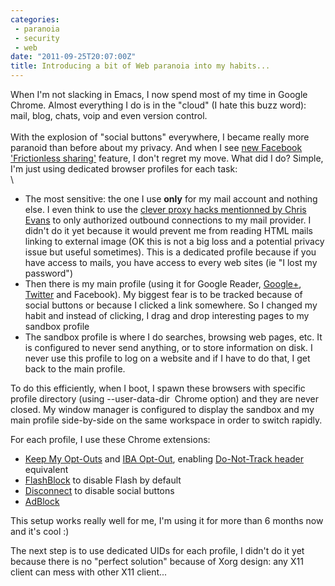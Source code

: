 ```yaml
---
categories:
 - paranoia
 - security
 - web
date: "2011-09-25T20:07:00Z"
title: Introducing a bit of Web paranoia into my habits...
---
```


When I'm not slacking in Emacs, I now spend most of my time in Google
Chrome. Almost everything I do is in the "cloud" (I hate this buzz
word): mail, blog, chats, voip and even version control.\
\
With the explosion of "social buttons" everywhere, I became really more
paranoid than before about my privacy. And when I see [new Facebook
'Frictionless
sharing'](http://www.readwriteweb.com/archives/read_in_facebook_social_news_apps.php) feature,
I don't regret my move. What did I do? Simple, I'm just using dedicated
browser profiles for each task:\
\
-   The most sensitive: the one I use **only** for my mail account and
    nothing else. I even think to use the [clever proxy hacks mentionned
    by Chris
    Evans](http://scarybeastsecurity.blogspot.com/2011/04/fiddling-with-chromiums-new-certificate.html) to
    only authorized outbound connections to my mail provider. I didn't
    do it yet because it would prevent me from reading HTML mails
    linking to external image (OK this is not a big loss and a potential
    privacy issue but useful sometimes). This is a dedicated profile
    because if you have access to mails, you have access to every web
    sites (ie "I lost my password")
-   Then there is my main profile (using it for Google
    Reader, [Google+](https://plus.google.com/114289168433047035840),
    [Twitter](https://twitter.com/nbareil/) and Facebook). My biggest
    fear is to be tracked because of social buttons or because I clicked
    a link somewhere. So I changed my habit and instead of clicking, I
    drag and drop interesting pages to my sandbox profile
-   The sandbox profile is where I do searches, browsing web pages, etc.
    It is configured to never send anything, or to store information
    on disk. I never use this profile to log on a website and if I have
    to do that, I get back to the main profile.

To do this efficiently, when I boot, I spawn these browsers with
specific profile directory (using --user-data-dir  Chrome option) and
they are never closed. My window manager is configured to display the
sandbox and my main profile side-by-side on the same workspace in order
to switch rapidly.


For each profile, I use these Chrome extensions:

-   [Keep My Opt-Outs](https://chrome.google.com/webstore/detail/hhnjdplhmcnkiecampfdgfjilccfpfoe) and [IBA Opt-Out](https://chrome.google.com/webstore/detail/gbiekjoijknlhijdjbaadobpkdhmoebb),
    enabling [Do-Not-Track header](http://en.wikipedia.org/wiki/Do_not_track_header) equivalent
-   [FlashBlock](https://chrome.google.com/webstore/detail/gofhjkjmkpinhpoiabjplobcaignabnl) to
    disable Flash by default
-   [Disconnect](https://chrome.google.com/webstore/detail/jeoacafpbcihiomhlakheieifhpjdfeo) to
    disable social buttons
-   [AdBlock](https://chrome.google.com/webstore/detail/gighmmpiobklfepjocnamgkkbiglidom)

This setup works really well for me, I'm using it for more than 6 months
now and it's cool :)

The next step is to use dedicated UIDs for each profile, I didn't do it
yet because there is no "perfect solution" because of Xorg design: any
X11 client can mess with other X11 client...


